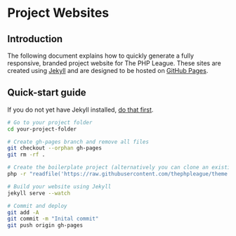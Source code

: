 # Project Websites

## Introduction

The following document explains how to quickly generate a fully responsive, branded project website for The PHP League. These sites are created using [Jekyll](http://jekyllrb.com/) and are designed to be hosted on [GitHub Pages](http://pages.github.com/).

## Quick-start guide

If you do not yet have Jekyll installed, [do that first](http://jekyllrb.com/docs/installation/).

~~~bash
# Go to your project folder
cd your-project-folder

# Create gh-pages branch and remove all files
git checkout --orphan gh-pages
git rm -rf .

# Create the boilerplate project (alternatively you can clone an existing site)
php -r "readfile('https://raw.githubusercontent.com/thephpleague/theme.thephpleague.com/gh-pages/scripts/create.php');" | php

# Build your website using Jekyll
jekyll serve --watch

# Commit and deploy
git add -A
git commit -m "Inital commit"
git push origin gh-pages
~~~